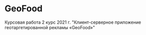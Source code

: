 # GeoFood
Курсовая работа 2 курс 2021 г.
"Клиент-серверное приложение геотаргетированной рекламы «GeoFood»"
